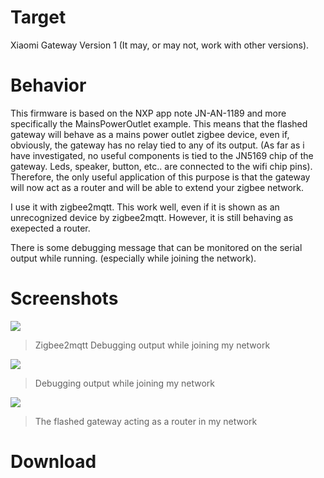 # Target

Xiaomi Gateway Version 1
(It may, or may not, work with other versions).

# Behavior

This firmware is based on the NXP app note JN-AN-1189 and more specifically the MainsPowerOutlet example.
This means that the flashed gateway will behave as a mains power outlet zigbee device, even if, obviously, the gateway has no relay tied to any of its output.
(As far as i have investigated, no useful components is tied to the JN5169 chip of the gateway. Leds, speaker, button, etc.. are connected to the wifi chip pins).
Therefore, the only useful application of this purpose is that the gateway will now act as a router and will be able to extend your zigbee network.

I use it with zigbee2mqtt. This work well, even if it is shown as an unrecognized device by zigbee2mqtt. However, it is still behaving as exepected a router.

There is some debugging message that can be monitored on the serial output while running. (especially while joining the network).

# Screenshots

![](https://reho.st/self/14419de16c36c76dd2dfdf7ff312e150af386a8d.png)
>Zigbee2mqtt Debugging output while joining my network

![](https://reho.st/self/16c2756540aa83733728d844f9ceb3ed40c519f3.png)
>Debugging output while joining my network

![](https://reho.st/medium/self/9c6515e1bf7bb639dc9c1add9ca679e1a9f509ff.png)
>The flashed gateway acting as a router in my network

# Download

[]()
